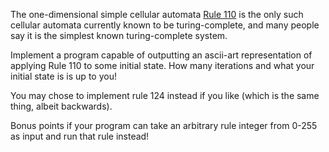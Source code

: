 <div class="md"><p>The one-dimensional simple cellular automata <a href="http://en.wikipedia.org/wiki/Rule_110">Rule 110</a> 
is the only such cellular automata currently known to be turing-complete, and many people say it is the simplest known turing-complete
system.</p>
<p>Implement a program capable of outputting an ascii-art representation of applying Rule 110 to some initial state.  How many iterations and what your initial state is is up to you!</p>
<p>You may chose to implement rule 124 instead if you like (which is the same thing, albeit backwards).</p>
<p>Bonus points if your program can take an arbitrary rule integer from 0-255 as input and run that rule instead!</p>
</div>
